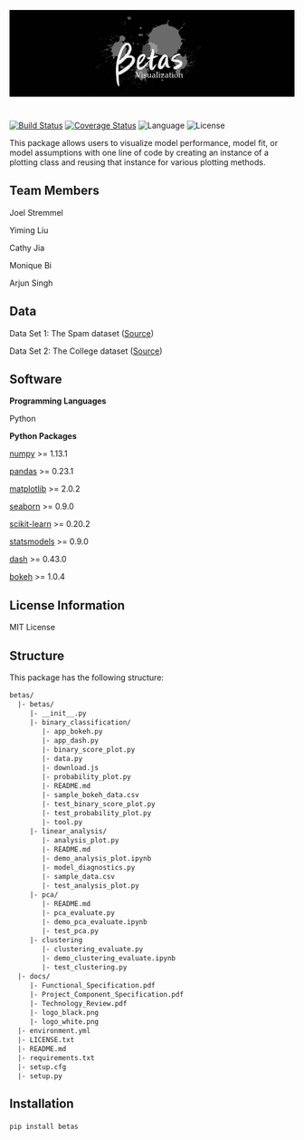 ![logo](docs/logo_black.png)
#

[![Build Status](https://travis-ci.org/betas-org/betas.svg?branch=master)](https://travis-ci.org/betas-org/betas)
[![Coverage Status](https://coveralls.io/repos/github/betas-org/betas/badge.svg?branch=master)](https://coveralls.io/github/betas-org/betas?branch=master)
![Language](https://img.shields.io/badge/language-python-blue.svg)
![License](https://img.shields.io/badge/license-MIT-black.svg)


This package allows users to visualize model performance, model fit, or model assumptions with one line of code by creating an instance of a plotting class and reusing that instance for various plotting methods.

## Team Members
Joel Stremmel

Yiming Liu

Cathy Jia

Monique Bi

Arjun Singh

## Data

Data Set 1: The Spam dataset ([Source](https://web.stanford.edu/~hastie/ElemStatLearn/datasets/spam.data))

Data Set 2: The College dataset ([Source](http://www-bcf.usc.edu/~gareth/ISL/College.csv))

## Software
**Programming Languages**

Python

**Python Packages**

[numpy](http://www.numpy.org) >= 1.13.1

[pandas](https://pandas.pydata.org) >= 0.23.1

[matplotlib](https://matplotlib.org) >= 2.0.2

[seaborn](https://seaborn.pydata.org) >= 0.9.0

[scikit-learn](https://scikit-learn.org) >= 0.20.2

[statsmodels](https://www.statsmodels.org) >= 0.9.0

[dash](https://dash.plot.ly) >= 0.43.0

[bokeh](https://bokeh.pydata.org) >= 1.0.4

## License Information

MIT License


## Structure
This package has the following structure:
```
betas/
  |- betas/
     |- __init__.py
     |- binary_classification/
        |- app_bokeh.py
        |- app_dash.py
        |- binary_score_plot.py
        |- data.py
        |- download.js
        |- probability_plot.py
        |- README.md
        |- sample_bokeh_data.csv
        |- test_binary_score_plot.py
        |- test_probability_plot.py
        |- tool.py
     |- linear_analysis/
        |- analysis_plot.py
        |- README.md
        |- demo_analysis_plot.ipynb
        |- model_diagnostics.py
        |- sample_data.csv
        |- test_analysis_plot.py
     |- pca/
        |- README.md
        |- pca_evaluate.py
        |- demo_pca_evaluate.ipynb
        |- test_pca.py
     |- clustering
        |- clustering_evaluate.py
        |- demo_clustering_evaluate.ipynb
        |- test_clustering.py
  |- docs/
     |- Functional_Specification.pdf
     |- Project_Component_Specification.pdf
     |- Technology_Review.pdf
     |- logo_black.png
     |- logo_white.png
  |- environment.yml
  |- LICENSE.txt
  |- README.md
  |- requirements.txt
  |- setup.cfg
  |- setup.py
```

## Installation
`pip install betas`
